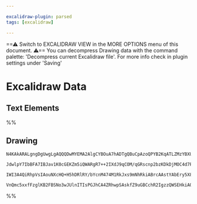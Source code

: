 ```yaml
---

excalidraw-plugin: parsed
tags: [excalidraw]

---
```

==⚠  Switch to EXCALIDRAW VIEW in the MORE OPTIONS menu of this document. ⚠== You can decompress Drawing data with the command palette: 'Decompress current Excalidraw file'. For more info check in plugin settings under 'Saving'


# Excalidraw Data

## Text Elements
%%
## Drawing
```compressed-json
N4KAkARALgngDgUwgLgAQQQDwMYEMA2AlgCYBOuA7hADTgQBuCpAzoQPYB2KqATLZMzYBXUtiRoIACyhQ4zZAHoFAc0JRJQgEYA6bGwC2CgF7N6hbEcK4OCtptbErHALRY8RMpWdx8Q1TdIEfARcZgRmBShcZQUebQAObQBmGjoghH0EDihmbgBtAF1+CFw4OABlKKhxVFAwSHUMmogiZWlU+oZCBAoAIVxsAGtlUmEOYgBhNnw2Um4IAGIAMwBW

JdwlpY7IbBFA7IBJav1K0cGEKZm5iQWARgR7++2IXdJ9qCOM/qGRscnp2bzKDkDjMOC4d7PV7vT76ABihHw+EqMGC80EHiheyyH2OpzY5wA6iR1Nw+OAdtjDnjgQSECi0RIMSQsW8cbCAErCNoccK5NC3fiUtnUjIAeXB2DUMG4twADHKhS8qbiMnDOFA4bh9IiZWgVkroezjursuVCEYajxFRTlSLVfoACpYKAAQVaXAkwSWUFZMJpELdbzYFEk

IWI3A4QiRhpVsIAouNXcHQ+H5hDRlRY/bYcnM474M1RkJxs9mNhRkiABrcAAstYAbEry5X8ABNbgrOW17QG21GNgGbh1Tr0AhCGq3CkAX2z/oyXJLxF5zH56GLpaVIxI5stZJtnW3xEqCDgna3pBIAFk2MQEIncJpghG0Ot8GELyRLoC0CPIL1phfddlE0XAAApbgbeJqF4W4+F4FYDVQOVewASm2SAOQQZRowheZSBA8DbgATlrGCeB4MiEKQlC

VnQmc5xxfFzglKB2FBSNo3wJUlnITIsPGJhCA4ZRhwpSAskfZ9uGBCchR2IgzzQWSEHkiAOG1GoVLU4QoCIXkZNICcGNtOwACsEGwHJyg0uAbzvB8nwQIC3w/W0BjYxhHUHfAxPqBpC3RdIrPYjDlWYKADALRBOJjcSWjYIZnO4VzVPi/BQjdEKvJ82L8BncBZzoJZEXCYdpxAacgA==
```
%%